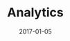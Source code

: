 ---
title: "Analytics"
linkTitle: "Analytics"
date: 2017-01-05
weight: 10
description: >
  How to configure analytics for your Alf.io instance.
---